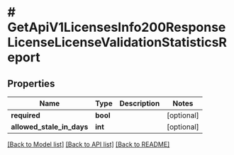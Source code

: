# # GetApiV1LicensesInfo200ResponseLicenseLicenseValidationStatisticsReport

## Properties

Name | Type | Description | Notes
------------ | ------------- | ------------- | -------------
**required** | **bool** |  | [optional]
**allowed_stale_in_days** | **int** |  | [optional]

[[Back to Model list]](../../README.md#models) [[Back to API list]](../../README.md#endpoints) [[Back to README]](../../README.md)
